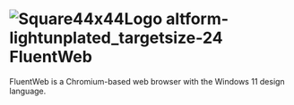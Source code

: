 #    ![Square44x44Logo altform-lightunplated_targetsize-24](https://user-images.githubusercontent.com/100538547/155902010-047827d5-b03f-4388-ba52-ab7a2051d325.png) FluentWeb

FluentWeb is a Chromium-based web browser with the Windows 11 design language.
